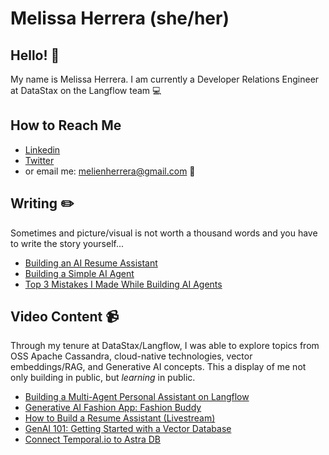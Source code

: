 # Melissa Herrera (she/her)

## Hello! 👋
My name is Melissa Herrera. I am currently a Developer Relations Engineer at DataStax on the Langflow team 💻

## How to Reach Me
- [Linkedin](https://www.linkedin.com/in/herrera-melissa/)
- [Twitter](https://x.com/MelGoesTech)
- or email me: melienherrera@gmail.com 💌

## Writing ✏️
Sometimes and picture/visual is not worth a thousand words and you have to write the story yourself...
- [Building an AI Resume Assistant](https://www.datastax.com/blog/building-resumai-langflow-astra-db-openai)
- [Building a Simple AI Agent](https://www.datastax.com/blog/build-simple-ai-agent-with-langflow-composio)
- [Top 3 Mistakes I Made While Building AI Agents
](https://www.datastax.com/blog/top-three-mistakes-building-agents)

## Video Content 📹
Through my tenure at DataStax/Langflow, I was able to explore topics from OSS Apache Cassandra, cloud-native technologies, vector embeddings/RAG, and Generative AI concepts. This a display of me not only building in public, but _learning_ in public. 
- [Building a Multi-Agent Personal Assistant on Langflow](https://www.youtube.com/watch?v=RFC8NpP30A0&t=28s)
- [Generative AI Fashion App: Fashion Buddy](https://www.youtube.com/watch?v=_uuHqGbmIkI)
- [How to Build a Resume Assistant (Livestream)](https://www.youtube.com/watch?v=SNgv-AQ9T_M&t=3139s)
- [GenAI 101: Getting Started with a Vector Database](https://www.youtube.com/watch?v=9nNgeOf5KJk)
- [Connect Temporal.io to Astra DB](https://www.youtube.com/watch?v=rdmJErBLxtE&t=46s)


<!--
**melienherrera/melienherrera** is a ✨ _special_ ✨ repository because its `README.md` (this file) appears on your GitHub profile.

Here are some ideas to get you started:

- 🔭 I’m currently working on ...
- 🌱 I’m currently learning ...
- 👯 I’m looking to collaborate on ...
- 🤔 I’m looking for help with ...
- 💬 Ask me about ...
- 📫 How to reach me: ...
- 😄 Pronouns: ...
- ⚡ Fun fact: ...
-->
